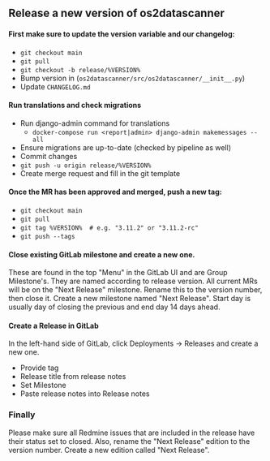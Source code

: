 ## Release a new version of os2datascanner

#### First make sure to update the version variable and our changelog:
* `git checkout main`
* `git pull`
* `git checkout -b release/%VERSION%`
* Bump version in (`os2datascanner/src/os2datascanner/__init__.py`)
* Update `CHANGELOG.md`

#### Run translations and check migrations
* Run django-admin command for translations
  * `docker-compose run <report|admin> django-admin makemessages --all`
* Ensure migrations are up-to-date (checked by pipeline as well)
* Commit changes
* `git push -u origin release/%VERSION%`
* Create merge request and fill in the git template


#### Once the MR has been approved and merged, push a new tag:

* `git checkout main`
* `git pull`
* `git tag %VERSION%  # e.g. "3.11.2" or "3.11.2-rc"`
* `git push --tags`

#### Close existing GitLab milestone and create a new one.
These are found in the top "Menu" in the GitLab UI and are Group Milestone's.
They are named according to release version.
All current MRs will be on the "Next Release" milestone.
Rename this to the version number, then close it.
Create a new milestone named "Next Release".
Start day is usually day of closing the previous and end day 14 days ahead.


#### Create a Release in GitLab
In the left-hand side of GitLab, click Deployments -> Releases and create a new one.

* Provide tag
* Release title from release notes
* Set Milestone
* Paste release notes into Release notes


### Finally
Please make sure all Redmine issues that are included in the release
have their status set to closed.
Also, rename the "Next Release" edition to the version number.
Create a new edition called "Next Release".

